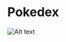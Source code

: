 # Pokedex
![Alt text](http://i1271.photobucket.com/albums/jj622/frederickchoe/Capture_zpsa9pbwqde.jpg "Pokedex")
